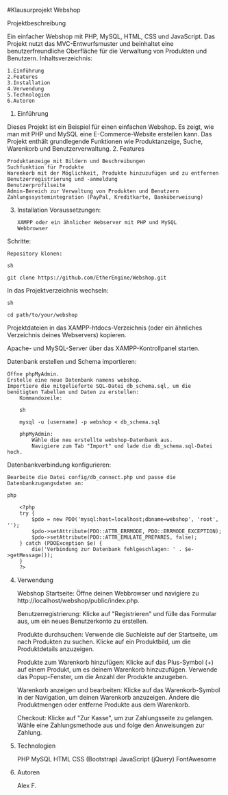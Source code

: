 #Klausurprojekt Webshop

Projektbeschreibung

Ein einfacher Webshop mit PHP, MySQL, HTML, CSS und JavaScript. Das Projekt nutzt das MVC-Entwurfsmuster und beinhaltet eine benutzerfreundliche Oberfläche für die Verwaltung von Produkten und Benutzern.
Inhaltsverzeichnis:

    1.Einführung
    2.Features
    3.Installation
    4.Verwendung
    5.Technologien
    6.Autoren

1. Einführung

Dieses Projekt ist ein Beispiel für einen einfachen Webshop. Es zeigt, wie man mit PHP und MySQL eine E-Commerce-Website erstellen kann. Das Projekt enthält grundlegende Funktionen wie Produktanzeige, Suche, Warenkorb und Benutzerverwaltung. 2. Features

    Produktanzeige mit Bildern und Beschreibungen
    Suchfunktion für Produkte
    Warenkorb mit der Möglichkeit, Produkte hinzuzufügen und zu entfernen
    Benutzerregistrierung und -anmeldung
    Benutzerprofilseite
    Admin-Bereich zur Verwaltung von Produkten und Benutzern
    Zahlungssystemintegration (PayPal, Kreditkarte, Banküberweisung)

3.  Installation
    Voraussetzungen:

        XAMPP oder ein ähnlicher Webserver mit PHP und MySQL
        Webbrowser

Schritte:

    Repository klonen:

    sh

    git clone https://github.com/EtherEngine/Webshop.git

In das Projektverzeichnis wechseln:

    sh

    cd path/to/your/webshop

Projektdateien in das XAMPP-htdocs-Verzeichnis (oder ein ähnliches Verzeichnis deines Webservers) kopieren.

Apache- und MySQL-Server über das XAMPP-Kontrollpanel starten.

Datenbank erstellen und Schema importieren:

    Öffne phpMyAdmin.
    Erstelle eine neue Datenbank namens webshop.
    Importiere die mitgelieferte SQL-Datei db_schema.sql, um die benötigten Tabellen und Daten zu erstellen:
        Kommandozeile:

        sh

        mysql -u [username] -p webshop < db_schema.sql

        phpMyAdmin:
            Wähle die neu erstellte webshop-Datenbank aus.
            Navigiere zum Tab "Import" und lade die db_schema.sql-Datei hoch.

Datenbankverbindung konfigurieren:

    Bearbeite die Datei config/db_connect.php und passe die Datenbankzugangsdaten an:

    php

        <?php
        try {
            $pdo = new PDO('mysql:host=localhost;dbname=webshop', 'root', '');
            $pdo->setAttribute(PDO::ATTR_ERRMODE, PDO::ERRMODE_EXCEPTION);
            $pdo->setAttribute(PDO::ATTR_EMULATE_PREPARES, false);
        } catch (PDOException $e) {
            die('Verbindung zur Datenbank fehlgeschlagen: ' . $e->getMessage());
        }
        ?>

4. Verwendung

   Webshop Startseite:
   Öffne deinen Webbrowser und navigiere zu http://localhost/webshop/public/index.php.

   Benutzerregistrierung:
   Klicke auf "Registrieren" und fülle das Formular aus, um ein neues Benutzerkonto zu erstellen.

   Produkte durchsuchen:
   Verwende die Suchleiste auf der Startseite, um nach Produkten zu suchen.
   Klicke auf ein Produktbild, um die Produktdetails anzuzeigen.

   Produkte zum Warenkorb hinzufügen:
   Klicke auf das Plus-Symbol (+) auf einem Produkt, um es deinem Warenkorb hinzuzufügen.
   Verwende das Popup-Fenster, um die Anzahl der Produkte anzugeben.

   Warenkorb anzeigen und bearbeiten:
   Klicke auf das Warenkorb-Symbol in der Navigation, um deinen Warenkorb anzuzeigen.
   Ändere die Produktmengen oder entferne Produkte aus dem Warenkorb.

   Checkout:
   Klicke auf "Zur Kasse", um zur Zahlungsseite zu gelangen.
   Wähle eine Zahlungsmethode aus und folge den Anweisungen zur Zahlung.

5. Technologien

   PHP
   MySQL
   HTML
   CSS (Bootstrap)
   JavaScript (jQuery)
   FontAwesome

6. Autoren

   Alex F.
